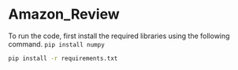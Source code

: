 # Amazon_Review
To run the code, first install the required libraries using the following command.
`pip install numpy`
```bash
pip install -r requirements.txt
```
